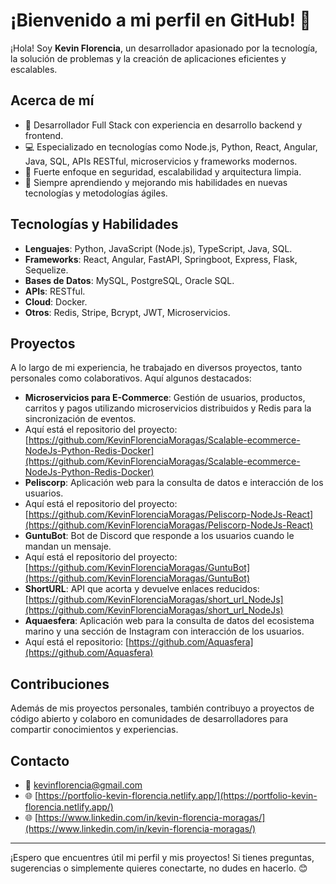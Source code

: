 # ¡Bienvenido a mi perfil en GitHub! 👋

¡Hola! Soy **Kevin Florencia**, un desarrollador apasionado por la tecnología, la solución de problemas y la creación de aplicaciones eficientes y escalables.

## Acerca de mí

- 🚀 Desarrollador Full Stack con experiencia en desarrollo backend y frontend.
- 💻 Especializado en tecnologías como Node.js, Python, React, Angular, Java, SQL, APIs RESTful, microservicios y frameworks modernos.
- 🔐 Fuerte enfoque en seguridad, escalabilidad y arquitectura limpia.
- 🌱 Siempre aprendiendo y mejorando mis habilidades en nuevas tecnologías y metodologías ágiles.

## Tecnologías y Habilidades

- **Lenguajes**: Python, JavaScript (Node.js), TypeScript, Java, SQL.
- **Frameworks**: React, Angular, FastAPI, Springboot, Express, Flask, Sequelize.
- **Bases de Datos**: MySQL, PostgreSQL, Oracle SQL.
- **APIs**: RESTful.
- **Cloud**: Docker.
- **Otros**: Redis, Stripe, Bcrypt, JWT, Microservicios.

## Proyectos

A lo largo de mi experiencia, he trabajado en diversos proyectos, tanto personales como colaborativos. Aquí algunos destacados:

- **Microservicios para E-Commerce**: Gestión de usuarios, productos, carritos y pagos utilizando microservicios distribuidos y Redis para la sincronización de eventos.
- Aquí está el repositorio del proyecto: [https://github.com/KevinFlorenciaMoragas/Scalable-ecommerce-NodeJs-Python-Redis-Docker](https://github.com/KevinFlorenciaMoragas/Scalable-ecommerce-NodeJs-Python-Redis-Docker)
- **Peliscorp**: Aplicación web para la consulta de datos e interacción de los usuarios.
- Aquí está el repositorio del proyecto: [https://github.com/KevinFlorenciaMoragas/Peliscorp-NodeJs-React](https://github.com/KevinFlorenciaMoragas/Peliscorp-NodeJs-React)
- **GuntuBot**: Bot de Discord que responde a los usuarios cuando le mandan un mensaje.
- Aquí está el repositorio del proyecto: [https://github.com/KevinFlorenciaMoragas/GuntuBot](https://github.com/KevinFlorenciaMoragas/GuntuBot)
- **ShortURL**: API que acorta y devuelve enlaces reducidos: [https://github.com/KevinFlorenciaMoragas/short_url_NodeJs](https://github.com/KevinFlorenciaMoragas/short_url_NodeJs)
- **Aquaesfera**: Aplicación web para la consulta de datos del ecosistema marino y una sección de Instagram con interacción de los usuarios.
- Aquí está el repositorio: [https://github.com/Aquasfera](https://github.com/Aquasfera)

## Contribuciones

Además de mis proyectos personales, también contribuyo a proyectos de código abierto y colaboro en comunidades de desarrolladores para compartir conocimientos y experiencias.

## Contacto

- 💼 kevinflorencia@gmail.com
- 🌐 [https://portfolio-kevin-florencia.netlify.app/](https://portfolio-kevin-florencia.netlify.app/)
- 🌐 [https://www.linkedin.com/in/kevin-florencia-moragas/](https://www.linkedin.com/in/kevin-florencia-moragas/)

---

¡Espero que encuentres útil mi perfil y mis proyectos! Si tienes preguntas, sugerencias o simplemente quieres conectarte, no dudes en hacerlo. 😊
